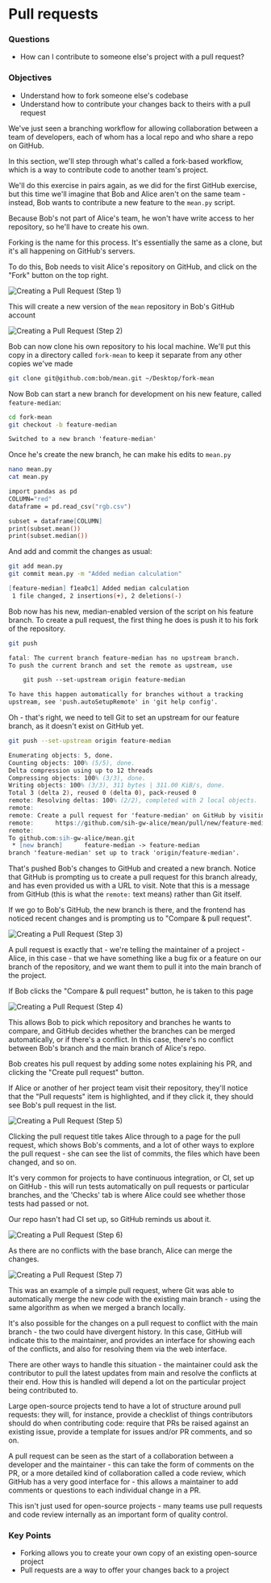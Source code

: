 # Pull requests

<div class="questions">

### Questions

- How can I contribute to someone else's project with a pull request?

</div>

<div class="objectives">

### Objectives

- Understand how to fork someone else's codebase
- Understand how to contribute your changes back to theirs with a pull request

</div>  



We've just seen a branching workflow for allowing collaboration between a team
of developers, each of whom has a local repo and who share a repo on GitHub.

In this section, we'll step through what's called a fork-based workflow, which
is a way to contribute code to another team's project.

We'll do this exercise in pairs again, as we did for the first GitHub exercise,
but this time we'll imagine that Bob and Alice aren't on the same team - instead,
Bob wants to contribute a new feature to the `mean.py` script.

Because Bob's not part of Alice's team, he won't have write access to her
repository, so he'll have to create his own.

Forking is the name for this process. It's essentially the same as a clone, but
it's all happening on GitHub's servers.

To do this, Bob needs to visit Alice's repository on GitHub, and click on 
the "Fork" button on the top right.

![Creating a Pull Request (Step 1)](../fig/pr01-fork-repository.png)

This will create a new version of the `mean` repository in Bob's GitHub account

![Creating a Pull Request (Step 2)](../fig/pr02-new-fork.png)

Bob can now clone his own repository to his local machine. We'll put this 
copy in a directory called `fork-mean` to keep it separate from any other
copies we've made 

```sh
git clone git@github.com:bob/mean.git ~/Desktop/fork-mean
```

Now Bob can start a new branch for development on his new feature, called
`feature-median`:

```sh
cd fork-mean
git checkout -b feature-median
```

```abc
Switched to a new branch 'feature-median'
```

Once he's create the new branch, he can make his edits to `mean.py`

```sh
nano mean.py
cat mean.py
```

```abc
import pandas as pd
COLUMN="red"
dataframe = pd.read_csv("rgb.csv")

subset = dataframe[COLUMN]
print(subset.mean())
print(subset.median())
```

And add and commit the changes as usual:

```sh
git add mean.py
git commit mean.py -m "Added median calculation"
```

```abc
[feature-median] f1ea0c1] Added median calculation
 1 file changed, 2 insertions(+), 2 deletions(-)
```

Bob now has his new, median-enabled version of the script on his feature branch.
To create a pull request, the first thing he does is push it to his fork of
the repository.

```sh
git push
```

```abc
fatal: The current branch feature-median has no upstream branch.
To push the current branch and set the remote as upstream, use

    git push --set-upstream origin feature-median

To have this happen automatically for branches without a tracking
upstream, see 'push.autoSetupRemote' in 'git help config'.
```

Oh - that's right, we need to tell Git to set an upstream for our feature 
branch, as it doesn't exist on GitHub yet.

```sh
git push --set-upstream origin feature-median
```

```abc
Enumerating objects: 5, done.
Counting objects: 100% (5/5), done.
Delta compression using up to 12 threads
Compressing objects: 100% (3/3), done.
Writing objects: 100% (3/3), 311 bytes | 311.00 KiB/s, done.
Total 3 (delta 2), reused 0 (delta 0), pack-reused 0
remote: Resolving deltas: 100% (2/2), completed with 2 local objects.
remote:
remote: Create a pull request for 'feature-median' on GitHub by visiting:
remote:      https://github.com/sih-gw-alice/mean/pull/new/feature-median
remote:
To github.com:sih-gw-alice/mean.git
 * [new branch]      feature-median -> feature-median
branch 'feature-median' set up to track 'origin/feature-median'.
```

That's pushed Bob's changes to GitHub and created a new branch. Notice that
GitHub is prompting us to create a pull request for this branch already, and has
even provided us with a URL to visit. Note that this is a message from GitHub
(this is what the `remote:` text means) rather than Git itself.

If we go to Bob's GitHub, the new branch is there, and the frontend has noticed
recent changes and is prompting us to "Compare & pull request".

![Creating a Pull Request (Step 3)](../fig/pr03-new-changes-pushed.png)

A pull request is exactly that - we're telling the maintainer of a project - 
Alice, in this case - that we have something like a bug fix or a feature on
our branch of the repository, and we want them to pull it into the main
branch of the project.

If Bob clicks the "Compare & pull request" button, he is taken to this page

![Creating a Pull Request (Step 4)](../fig/pr04-compare-changes.png)

This allows Bob to pick which repository and branches he wants to compare, 
and GitHub decides whether the branches can be merged automatically, or if
there's a conflict. In this case, there's no conflict between Bob's branch
and the main branch of Alice's repo.

Bob creates his pull request by adding some notes explaining his PR, and clicking
the "Create pull request" button.

If Alice or another of her project team visit their repository, they'll notice
that the "Pull requests" item is highlighted, and if they click it, they
should see Bob's pull request in the list.

![Creating a Pull Request (Step 5)](../fig/pr05-pull-request-list.png)

Clicking the pull request title takes Alice through to a page for the pull
request, which shows Bob's comments, and a lot of other ways to explore the
pull request - she can see the list of commits, the files which have been
changed, and so on.

It's very common for projects to have continuous integration, or CI, set up on 
GitHub - this will run tests automatically on pull requests or particular
branches, and the 'Checks' tab is where Alice could see whether those tests
had passed or not.

Our repo hasn't had CI set up, so GitHub reminds us about it.

![Creating a Pull Request (Step 6)](../fig/pr06-merge-pull-request.png)

As there are no conflicts with the base branch, Alice can merge the changes.

![Creating a Pull Request (Step 7)](../fig/pr07-pull-request-merged.png)

This was an example of a simple pull request, where Git was able to 
automatically merge the new code with the existing main branch - using the
same algorithm as when we merged a branch locally.

It's also possible for the changes on a pull request to conflict with the main
branch - the two could have divergent history. In this case, GitHub will 
indicate this to the maintainer, and provides an interface for showing each 
of the conflicts, and also for resolving them via the web interface.

There are other ways to handle this situation - the maintainer could ask the
contributor to pull the latest updates from main and resolve the conflicts at
their end. How this is handled will depend a lot on the particular project
being contributed to.

Large open-source projects tend to have a lot of structure around pull requests:
they will, for instance, provide a checklist of things contributors should do
when contributing code: require that PRs be raised against an existing issue,
provide a template for issues and/or PR comments, and so on.

A pull request can be seen as the start of a collaboration between a developer
and the maintainer - this can take the form of comments on the PR, or a more
detailed kind of collaboration called a code review, which GitHub has a very
good interface for - this allows a maintainer to add comments or questions to
each individual change in a PR.

This isn't just used for open-source projects - many teams use pull requests
and code review internally as an important form of quality control.

<div class="keypoints">

### Key Points

- Forking allows you to create your own copy of an existing open-source project
- Pull requests are a way to offer your changes back to a project

</div>
